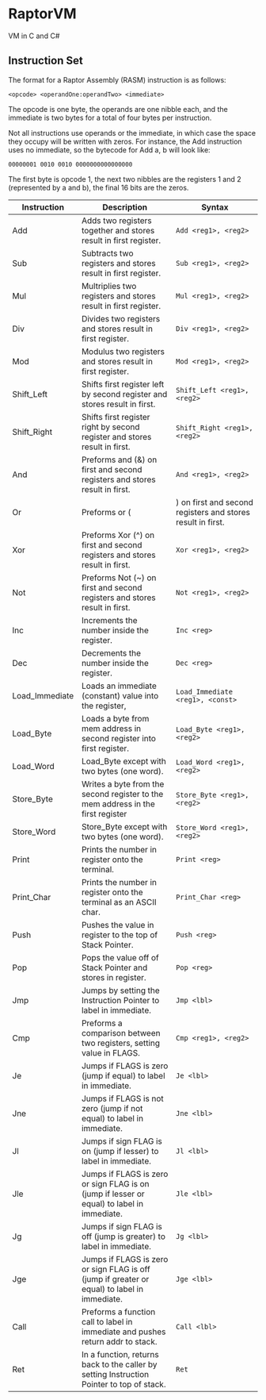 # RaptorVM
VM in C and C#

## Instruction Set
The format for a Raptor Assembly (RASM) instruction is as follows:
```
<opcode> <operandOne:operandTwo> <immediate>
```

The opcode is one byte, the operands are one nibble each, and the immediate is two bytes
for a total of four bytes per instruction.

Not all instructions use operands or the immediate, in which case the space they occupy
will be written with zeros. For instance, the Add instruction uses no immediate, so the
bytecode for Add a, b will look like:
```
00000001 0010 0010 0000000000000000
```

The first byte is opcode 1, the next two nibbles are the registers 1 and 2 (represented
by a and b), the final 16 bits are the zeros.

Instruction   |   Description                                                          |   Syntax                      |
-----------   |   ------------------------------------------------------------------   |   -------------------------   |
Add           |   Adds two registers together and stores result in first register.     |   ```Add <reg1>, <reg2>```          |
Sub           |   Subtracts two registers and stores result in first register.         |   ```Sub <reg1>, <reg2>```          |
Mul           |   Multriplies two registers and stores result in first register.       |   ```Mul <reg1>, <reg2>```          |
Div           |   Divides two registers and stores result in first register.           |   ```Div <reg1>, <reg2>```          |
Mod           |   Modulus two registers and stores result in first register.           |   ```Mod <reg1>, <reg2>```          |
Shift_Left    |   Shifts first register left by second register and stores result in first. |   ```Shift_Left <reg1>, <reg2>```   |
Shift_Right   |   Shifts first register right by second register and stores result in first. |  ```Shift_Right <reg1>, <reg2>```  |
And           |   Preforms and (&) on first and second registers and stores result in first. |   ```And <reg1>, <reg2>```    |
Or            |   Preforms or (|) on first and second registers and stores result in first.  |   ```Or <reg1>, <reg2>```     |
Xor           |   Preforms Xor (^) on first and second registers and stores result in first. |   ```Xor <reg1>, <reg2>```    |
Not           |   Preforms Not (~) on first and second registers and stores result in first. |   ```Not <reg1>, <reg2>```    |
Inc           |   Increments the number inside the register.                           |   ```Inc <reg>```                   |
Dec           |   Decrements the number inside the register.                           |   ```Dec <reg>```                   | 
Load_Immediate|   Loads an immediate (constant) value into the register,               |   ```Load_Immediate <reg1>, <const>``` |
Load_Byte     |   Loads a byte from mem address in second register into first register.|   ```Load_Byte <reg1>, <reg2>```    |
Load_Word     |   Load_Byte except with two bytes (one word).                          |   ```Load_Word <reg1>, <reg2>```    |
Store_Byte    |   Writes a byte from the second register to the mem address in the first register  |  ```Store_Byte <reg1>, <reg2>``` |
Store_Word    |   Store_Byte except with two bytes (one word).                         |   ```Store_Word <reg1>, <reg2>```   |
Print         |   Prints the number in register onto the terminal.                     |   ```Print <reg>```
Print_Char    |   Prints the number in register onto the terminal as an ASCII char.    |   ```Print_Char <reg>```            |
Push          |   Pushes the value in register to the top of Stack Pointer.            |   ```Push <reg>```                  |
Pop           |   Pops the value off of Stack Pointer and stores in register.          |   ```Pop <reg>```                   |
Jmp           |   Jumps by setting the Instruction Pointer to label in immediate.      |   ```Jmp <lbl>```                   |
Cmp           |   Preforms a comparison between two registers, setting value in FLAGS. |   ```Cmp <reg1>, <reg2>```          |
Je            |   Jumps if FLAGS is zero (jump if equal) to label in immediate.        |   ```Je <lbl>```                    |
Jne           |   Jumps if FLAGS is not zero (jump if not equal) to label in immediate.|   ```Jne <lbl>```                   |
Jl            |   Jumps if sign FLAG is on (jump if lesser) to label in immediate. |  ```Jl <lbl>```             |
Jle           |   Jumps if FLAGS is zero or sign FLAG is on (jump if lesser or equal) to label in immediate. |  ```Jle <lbl>``` |
Jg            |   Jumps if sign FLAG is off (jump is greater) to label in immediate. |  ```Jg <lbl>``` |
Jge           |   Jumps if FLAGS is zero or sign FLAG is off (jump if greater or equal) to label in immediate. |  ```Jge <lbl>``` |
Call          |   Preforms a function call to label in immediate and pushes return addr to stack. |  ```Call <lbl>``` |
Ret           |   In a function, returns back to the caller by setting Instruction Pointer to top of stack. | ```Ret``` |
